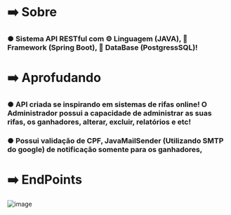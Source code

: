 # ➡️ Sobre
### ● Sistema API RESTful com  ⚙️ Linguagem (JAVA), 🧷 Framework (Spring Boot), 🎲 DataBase (PostgressSQL)!


# ➡️ Aprofudando
### ● API criada se inspirando em sistemas de rifas online! O Administrador possui a capacidade de administrar as suas rifas, os ganhadores, alterar, excluir, relatórios e etc!
### ● Possui validação de CPF, JavaMailSender (Utilizando SMTP do google) de notificação somente para os ganhadores, 


# ➡️ EndPoints
![image](https://github.com/user-attachments/assets/91701b56-8f21-4a3b-9225-6a32c9341b5f)

 
